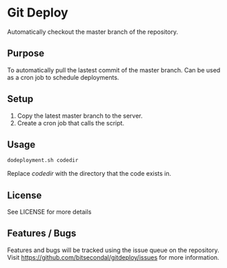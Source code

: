 # Git Deploy
Automatically checkout the master branch of the repository.

## Purpose 
To automatically pull the lastest commit of the master branch. Can be used as a cron job to schedule deployments.

## Setup 
1) Copy the latest master branch to the server. 
2) Create a cron job that calls the script.

## Usage 
```bash 
dodeployment.sh codedir
``` 

Replace *codedir* with the directory that the code exists in.

## License 
See LICENSE for more details

## Features / Bugs
Features and bugs will be tracked using the issue queue on the repository. Visit https://github.com/bitsecondal/gitdeploy/issues 
for more information.


